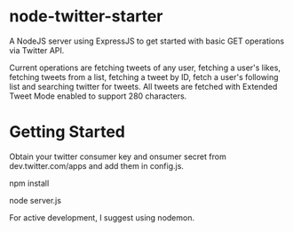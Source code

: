 # node-twitter-starter
A NodeJS server using ExpressJS to get started with basic GET operations via Twitter API.

Current operations are fetching tweets of any user, fetching a user's likes, fetching tweets from a list, fetching a tweet by ID, fetch a user's following list and searching twitter for tweets. All tweets are fetched with Extended Tweet Mode enabled to support 280 characters.

# Getting Started
Obtain your twitter consumer key and onsumer secret from dev.twitter.com/apps and add them in config.js.

npm install

node server.js

For active development, I suggest using nodemon.
